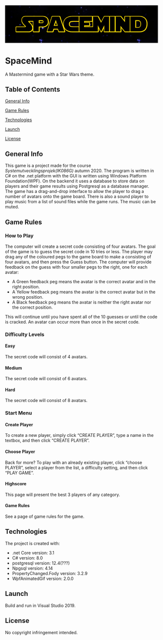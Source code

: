![Spacemind logo](./spacemind_logo.png)

# SpaceMind
A Mastermind game with a Star Wars theme.

## Table of Contents
[General Info](#general-info)

[Game Rules](#game-rules)

[Technologies](#technologies)

[Launch](#launch)

[License](#license)

## General Info
This game is a project made for the course *Systemutvecklingsprojek(IK086G)* autumn 2020. The program is written in C# on the .net platform with the GUI is written using Windows Platform Foundation(WPF). On the backend it uses a database to store data on players and their game results using Postgresql as a database manager. The game has a drag-and-drop interface to allow the player to drag a number of avatars onto the game board. There is also a sound player to play music from a list of sound files while the game runs. The music can be muted.

## Game Rules

### How to Play
The computer will create a secret code consisting of four avatars. The goal of the game is to guess the secret code in 10 tries or less. The player may drag any of the coloured pegs to the game board to make a consisting of four avatars, and then press the Guess button. The computer will provide feedback on the guess with four smaller pegs to the right, one for each avatar:

* A Green feedback peg means the avatar is the correct avatar and in the right position.
* A Yellow feedback peg means the avatar is the correct avatar but in the wrong position.
* A Black feedback peg means the avatar is neither the right avatar nor the correct position.

This will continue until you have spent all of the 10 guesses or until the code is cracked. An avatar can occur more than once in the secret code.

### Difficulty Levels
#### Easy
The secret code will consist of 4 avatars.
#### Medium
The secret code will consist of 6 avatars.
#### Hard
The secret code will consist of 8 avatars.

### Start Menu
#### Create Player
To create a new player, simply click “CREATE PLAYER”, type a name in the textbox, and then click “CREATE PLAYER”.
#### Choose Player
Back for more? To play with an already existing player, click “choose PLAYER”, select a player from the list, a difficulty setting, and then click “PLAY GAME”.
#### Highscore
This page will present the best 3 players of any category.
#### Game Rules
See a page of game rules for the game. 

## Technologies
The project is created with:
* .net Core version: 3.1
* C# version: 8.0
* postgresql version: 12.4(???)
* Npgsql version: 4.14
* PropertyChanged.Fody version: 3.2.9
* WpfAnimatedGif version: 2.0.0

## Launch
Build and run in Visual Studio 2019.

## License
No copyright infringement intended.

